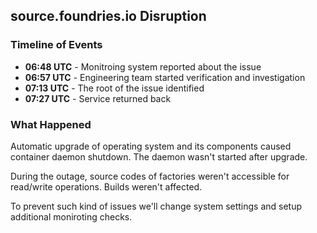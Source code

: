 ## source.foundries.io Disruption

### Timeline of Events

* **06:48 UTC** - Monitroing system reported about the issue
* **06:57 UTC** - Engineering team started verification and investigation
* **07:13 UTC** - The root of the issue identified
* **07:27 UTC** - Service returned back

### What Happened

Automatic upgrade of operating system and its components caused container daemon shutdown.
The daemon wasn't started after upgrade.

During the outage, source codes of factories weren't accessible for read/write operations. Builds weren't affected.

To prevent such kind of issues we'll change system settings and setup additional moniroting checks.
